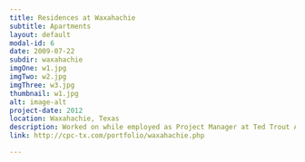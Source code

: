 ```yaml
---
title: Residences at Waxahachie
subtitle: Apartments
layout: default
modal-id: 6
date: 2009-07-22
subdir: waxahachie
imgOne: w1.jpg
imgTwo: w2.jpg
imgThree: w3.jpg
thumbnail: w1.jpg
alt: image-alt
project-date: 2012
location: Waxahachie, Texas
description: Worked on while employed as Project Manager at Ted Trout Architects and Associates, LTD.
link: http://cpc-tx.com/portfolio/waxahachie.php

---
```

